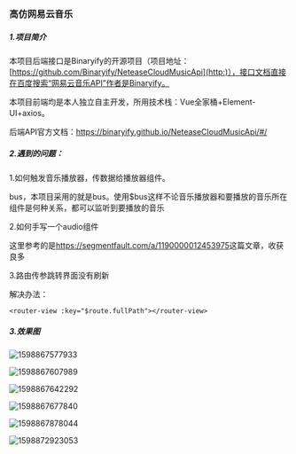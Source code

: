 ### 高仿网易云音乐

##### 1.**项目简介**

本项目后端接口是Binaryify的开源项目（项目地址：[https://github.com/Binaryify/NeteaseCloudMusicApi](http:)），接口文档直接在百度搜索“网易云音乐API”作者是Binaryify。

本项目前端均是本人独立自主开发，所用技术栈：Vue全家桶+Element-UI+axios。

后端API官方文档：[<https://binaryify.github.io/NeteaseCloudMusicApi/#/>](http:)

##### 2.遇到的问题：

1.如何触发音乐播放器，传数据给播放器组件。

bus，本项目采用的就是bus。使用$bus这样不论音乐播放器和要播放的音乐所在组件是何种关系，都可以监听到要播放的音乐

2.如何手写一个audio组件

这里参考的是<https://segmentfault.com/a/1190000012453975>这篇文章，收获良多

3.路由传参跳转界面没有刷新

解决办法：

`<router-view :key="$route.fullPath"></router-view>`



##### 3.效果图





![1598867577933](https://github.com/lingliyi/images/blob/master/cloud_music//1598867577933.png)



![1598867607989](https://github.com/lingliyi/images/blob/master/cloud_music//1598867607989.png)

![1598867642292](https://github.com/lingliyi/images/blob/master/cloud_music//1598867642292.png)



![1598867677840](https://github.com/lingliyi/images/blob/master/cloud_music//1598867677840.png)



![1598867878044](https://github.com/lingliyi/images/blob/master/cloud_music//1598867878044.png)

![1598872923053](https://github.com/lingliyi/images/blob/master/cloud_music//1598872923053.png)

